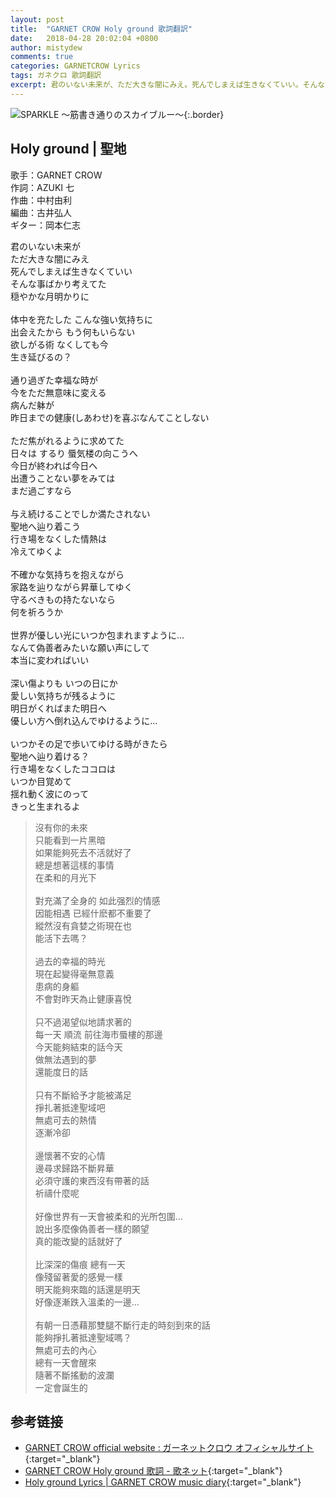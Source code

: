 ```yaml
---
layout: post
title:  "GARNET CROW Holy ground 歌詞翻訳"
date:   2018-04-28 20:02:04 +0800
author: mistydew
comments: true
categories: GARNETCROW Lyrics
tags: ガネクロ 歌詞翻訳
excerpt: 君のいない未来が、ただ大きな闇にみえ。死んでしまえば生きなくていい。そんな事ばかり考えてた、穏やかな月明かりに。
---
```

![SPARKLE 〜筋書き通りのスカイブルー〜](https://raw.githubusercontent.com/mistydew/gc2/master/cover/album/AL02_SPARKLE%20〜筋書き通りのスカイブルー〜.jpg){:.border}

## Holy ground | 聖地

歌手：GARNET CROW<br>
作詞：AZUKI 七<br>
作曲：中村由利<br>
編曲：古井弘人<br>
ギター：岡本仁志

<div class="lyric-original">
<p>
君のいない未来が<br>
ただ大きな闇にみえ<br>
死んでしまえば生きなくていい<br>
そんな事ばかり考えてた<br>
穏やかな月明かりに<br>
<br>
体中を充たした こんな強い気持ちに<br>
出会えたから もう何もいらない<br>
欲しがる術 なくしても今<br>
生き延びるの？<br>
<br>
通り過ぎた幸福な時が<br>
今をただ無意味に変える<br>
病んだ躰が<br>
昨日までの健康(しあわせ)を喜ぶなんてことしない<br>
<br>
ただ焦がれるように求めてた<br>
日々は するり 蜃気楼の向こうへ<br>
今日が終われば今日へ<br>
出遭うことない夢をみては<br>
まだ過ごすなら<br>
<br>
与え続けることでしか満たされない<br>
聖地へ辿り着こう<br>
行き場をなくした情熱は<br>
冷えてゆくよ<br>
<br>
不確かな気持ちを抱えながら<br>
家路を辿りながら昇華してゆく<br>
守るべきもの持たないなら<br>
何を祈ろうか<br>
<br>
世界が優しい光にいつか包まれますように…<br>
なんて偽善者みたいな願い声にして<br>
本当に変わればいい<br>
<br>
深い傷よりも いつの日にか<br>
愛しい気持ちが残るように<br>
明日がくればまた明日へ<br>
優しい方へ倒れ込んでゆけるように…<br>
<br>
いつかその足で歩いてゆける時がきたら<br>
聖地へ辿り着ける？<br>
行き場をなくしたココロは<br>
いつか目覚めて<br>
揺れ動く波にのって<br>
きっと生まれるよ
</p>
</div>

<div class="lyric-translation">
<blockquote>
沒有你的未來<br>
只能看到一片黑暗<br>
如果能夠死去不活就好了<br>
總是想著這樣的事情<br>
在柔和的月光下<br>
<br>
對充滿了全身的 如此强烈的情感<br>
因能相遇 已經什麽都不重要了<br>
縱然沒有貪婪之術現在也<br>
能活下去嗎？<br>
<br>
過去的幸福的時光<br>
現在起變得毫無意義<br>
患病的身軀<br>
不會對昨天為止健康喜悅<br>
<br>
只不過渴望似地請求著的<br>
每一天 順流 前往海市蜃樓的那邊<br>
今天能夠結束的話今天<br>
做無法遇到的夢<br>
還能度日的話<br>
<br>
只有不斷給予才能被滿足<br>
掙扎著抵達聖域吧<br>
無處可去的熱情<br>
逐漸冷卻<br>
<br>
邊懷著不安的心情<br>
邊尋求歸路不斷昇華<br>
必須守護的東西沒有帶著的話<br>
祈禱什麼呢<br>
<br>
好像世界有一天會被柔和的光所包圍...<br>
說出多麼像偽善者一樣的願望<br>
真的能改變的話就好了<br>
<br>
比深深的傷痕 總有一天<br>
像殘留著愛的感覺一樣<br>
明天能夠來臨的話還是明天<br>
好像逐漸跌入溫柔的一邊...<br>
<br>
有朝一日憑藉那雙腿不斷行走的時刻到來的話<br>
能夠掙扎著抵達聖域嗎？<br>
無處可去的內心<br>
總有一天會醒來<br>
隨著不斷搖動的波瀾<br>
一定會誕生的
</blockquote>
</div>

## 参考链接

* [GARNET CROW official website : ガーネットクロウ オフィシャルサイト](http://www.garnetcrow.com){:target="_blank"}
* [GARNET CROW Holy ground 歌詞 - 歌ネット](https://www.uta-net.com/song/20142){:target="_blank"}
* [Holy ground Lyrics \| GARNET CROW music diary](https://mistydew.github.io/gc/lyrics/original/Holy%20ground.html){:target="_blank"}
